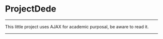 # ProjectDede



--------------------------------------------------------
This little project uses AJAX for academic purposal, be aware to read it. 

--------------------------------------------------------

